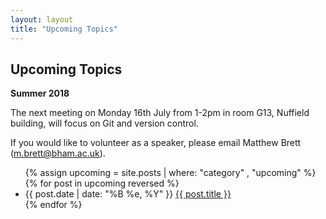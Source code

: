 ```yaml
---
layout: layout
title: "Upcoming Topics"
---
```


<section class="content">

Upcoming Topics
===============

**Summer 2018**

The next meeting on Monday 16th July from 1-2pm in room G13, Nuffield building, will focus on Git and version control.

If you would like to volunteer as a speaker, please email Matthew Brett (m.brett@bham.ac.uk).


<ul class="listing">
  {% assign upcoming = site.posts | where: "category" , "upcoming" %}
  {% for post in upcoming reversed %}
  <li>
  <span>{{ post.date | date: "%B %e, %Y" }}</span> <a href="{{ site.url }}{{ post.url }}">{{ post.title }}</a>
  </li>
  {% endfor %}
</ul>
</section>
